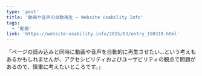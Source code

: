 ```yaml
---
type: 'post'
title: '動画や音声の自動再生 — Website Usability Info'
tags:
  - '動画'
link: 'https://website-usability.info/2015/03/entry_150319.html'
---
```

「ページの読み込みと同時に動画や音声を自動的に再生させたい…という考えもあるかもしれませんが、アクセシビリティおよびユーザビリティの観点で問題があるので、慎重に考えたいところです。」